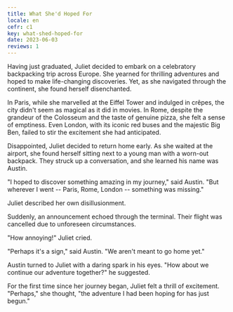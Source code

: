 ```yaml
---
title: What She'd Hoped For
locale: en
cefr: c1
key: what-shed-hoped-for
date: 2023-06-03
reviews: 1
---
```


Having just graduated, Juliet decided to embark on a celebratory backpacking trip across Europe. She yearned for thrilling adventures and hoped to make life-changing discoveries. Yet, as she navigated through the continent, she found herself disenchanted.

In Paris, while she marvelled at the Eiffel Tower and indulged in crêpes, the city didn't seem as magical as it did in movies. In Rome, despite the grandeur of the Colosseum and the taste of genuine pizza, she felt a sense of emptiness. Even London, with its iconic red buses and the majestic Big Ben, failed to stir the excitement she had anticipated.

Disappointed, Juliet decided to return home early. As she waited at the airport, she found herself sitting next to a young man with a worn-out backpack. They struck up a conversation, and she learned his name was Austin.

"I hoped to discover something amazing in my journey," said Austin. "But wherever I went -- Paris, Rome, London -- something was missing."

Juliet described her own disillusionment.

Suddenly, an announcement echoed through the terminal. Their flight was cancelled due to unforeseen circumstances.

"How annoying!" Juliet cried.

"Perhaps it's a sign," said Austin. "We aren't meant to go home yet."

Austin turned to Juliet with a daring spark in his eyes. "How about we continue our adventure together?" he suggested.

For the first time since her journey began, Juliet felt a thrill of excitement. "Perhaps," she thought, "the adventure I had been hoping for has just begun."